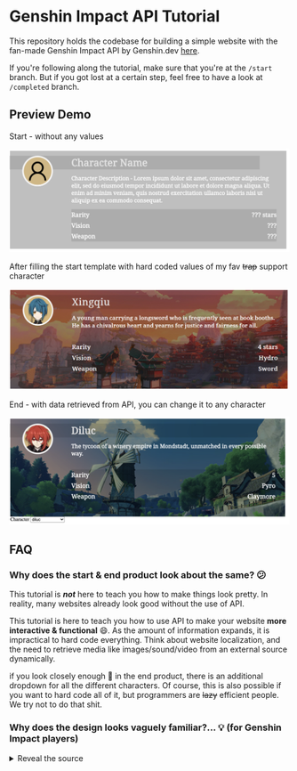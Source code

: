 # Genshin Impact API Tutorial

This repository holds the codebase for building a simple website with the fan-made Genshin Impact API by Genshin.dev [here](https://github.com/genshindev/api).

If you're following along the tutorial, make sure that you're at the `/start` branch. But if you got lost at a certain step, feel free to have a look at `/completed` branch.

## Preview Demo

Start - without any values

![](./screenshots/start_preview.png)

After filling the start template with hard coded values of my fav ~~trap~~ support character

![Preview of the start demo](./screenshots/mid_preview.png)

End - with data retrieved from API, you can change it to any character

![Preview of the end demo](./screenshots/end_preview.png)

## FAQ

### Why does the start & end product look about the same? 😕

This tutorial is ***not*** here to teach you how to make things look pretty. In reality, many websites already look good without the use of API.

This tutorial is here to teach you how to use API to make your website **more interactive & functional** 😄. As the amount of information expands, it is impractical to hard code everything. Think about website localization, and the need to retrieve media like images/sound/video from an external source dynamically.

if you look closely enough 👀 in the end product, there is an additional dropdown for all the different characters. Of course, this is also possible if you want to hard code all of it, but programmers are ~~lazy~~ efficient people. We try not to do that shit.

### Why does the design looks vaguely familiar?... 💡 (for  Genshin Impact players)

<details><summary>Reveal the source</summary>

![reference picture](./screenshots/sample.jpg)

Yes, the design of this graphic is referenced from the namecard in game 😆 If i could, i would probably replicate it entirely just for fun but we can't retrieve player's information directly (duh) to put it in, so for clarity sake, i only made do with this current design.

</details>
